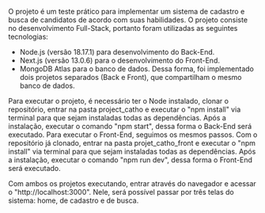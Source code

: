 O projeto é um teste prático para implementar um sistema de cadastro e busca de candidatos de acordo com suas habilidades.
O projeto consiste no desenvolvimento Full-Stack, portanto foram utilizadas as seguintes tecnologias:
- Node.js (versão 18.17.1) para desenvolvimento do Back-End.
- Next.js (versão 13.0.6) para o desenvolvimento do Front-End.
- MongoDB Atlas para o banco de dados.
Dessa forma, foi implementado dois projetos separados (Back e Front), que compartilham o mesmo banco de dados.

Para executar o projeto, é necessário ter o Node instalado, clonar o repositório, entrar na pasta project_catho e executar o "npm install" via terminal para que sejam instaladas todas as dependências. Após a instalação, executar o comando "npm start", dessa forma o Back-End será executado.
Para executar o Front-End, seguimos os mesmos passos. Com o repositório já clonado, entrar na pasta projet_catho_front e executar o "npm install" via terminal para que sejam instaladas todas as dependências. Após a instalação, executar o comando "npm run dev", dessa forma o Front-End será executado.

Com ambos os projetos executando, entrar através do navegador e acessar o "http://localhost:3000". Nele, será possível passar por três telas do sistema: home, de cadastro e de busca.

